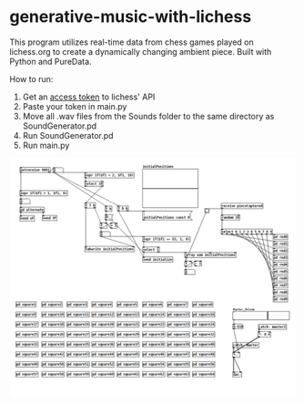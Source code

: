 # generative-music-with-lichess
This program utilizes real-time data from chess games played on lichess.org to create a dynamically changing ambient piece. Built with Python and PureData.

How to run:

1. Get an [access token](www.lichess.org/account/oauth/token/) to lichess' API
2. Paste your token in main.py
3. Move all .wav files from the Sounds folder to the same directory as SoundGenerator.pd
5. Run SoundGenerator.pd
6. Run main.py

<img src="https://github.com/Eeelis/generative-music-with-lichess/blob/main/Images/SoundGenerator.png">
